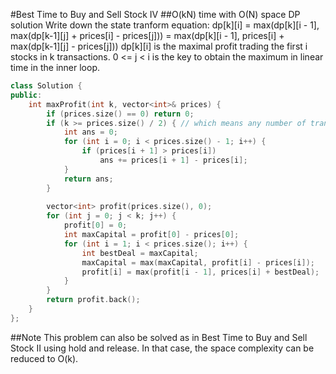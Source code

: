 #Best Time to Buy and Sell Stock IV
##O(kN) time with O(N) space DP solution
Write down the state tranform equation:
dp[k][i] = max(dp[k][i - 1], max(dp[k-1][j] + prices[i] - prices[j]))
         = max(dp[k][i - 1], prices[i] + max(dp[k-1][j] - prices[j]))
dp[k][i] is the maximal profit trading the first i stocks in k transactions. 
0 <= j < i is the key to obtain the maximum in linear time in the inner loop.
```C++
class Solution {
public:
    int maxProfit(int k, vector<int>& prices) {
        if (prices.size() == 0) return 0;
        if (k >= prices.size() / 2) { // which means any number of transactions
            int ans = 0;
            for (int i = 0; i < prices.size() - 1; i++) {
                if (prices[i + 1] > prices[i])
                    ans += prices[i + 1] - prices[i];
            }
            return ans;
        }
        
        vector<int> profit(prices.size(), 0);
        for (int j = 0; j < k; j++) {
            profit[0] = 0;
            int maxCapital = profit[0] - prices[0];
            for (int i = 1; i < prices.size(); i++) {
                int bestDeal = maxCapital;
                maxCapital = max(maxCapital, profit[i] - prices[i]);
                profit[i] = max(profit[i - 1], prices[i] + bestDeal);
            }
        }
        return profit.back();
    }
};
```

##Note
This problem can also be solved as in Best Time to Buy and Sell Stock II using hold and release. In that case, the space complexity can be reduced to O(k).
